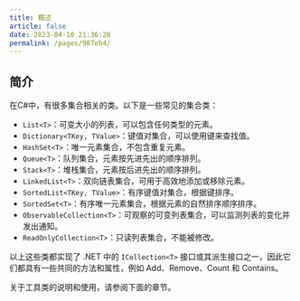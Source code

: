 ```yaml
---
title: 概述
article: false
date: 2023-04-10 21:36:28
permalink: /pages/987eb4/
---
```


## 简介

在C#中，有很多集合相关的类。以下是一些常见的集合类：

- `List<T>`：可变大小的列表，可以包含任何类型的元素。
- `Dictionary<TKey, TValue>`：键值对集合，可以使用键来查找值。
- `HashSet<T>`：唯一元素集合，不包含重复元素。
- `Queue<T>`：队列集合，元素按先进先出的顺序排列。
- `Stack<T>`：堆栈集合，元素按后进先出的顺序排列。
- `LinkedList<T>`：双向链表集合，可用于高效地添加或移除元素。
- `SortedList<TKey, TValue>`：有序键值对集合，根据键排序。
- `SortedSet<T>`：有序唯一元素集合，根据元素的自然排序顺序排序。
- `ObservableCollection<T>`：可观察的可变列表集合，可以监测列表的变化并发出通知。
- `ReadOnlyCollection<T>`：只读列表集合，不能被修改。

以上这些类都实现了 .NET 中的 `ICollection<T>` 接口或其派生接口之一，因此它们都具有一些共同的方法和属性，例如 Add、Remove、Count 和 Contains。

关于工具类的说明和使用，请参阅下面的章节。